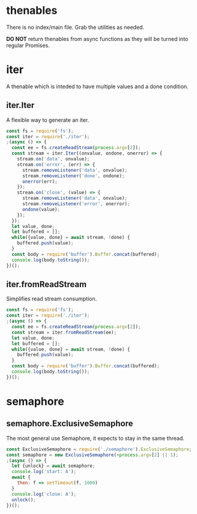 # thenables

There is no index/main file. Grab the utilities as needed.

**DO NOT** return thenables from async functions as they will be turned into regular Promises.

# iter

A thenable which is inteded to have multiple values and a done condition.

## iter.Iter

A flexible way to generate an iter.

```js
const fs = require('fs');
const iter = require('./iter');
;(async () => {
  const ee = fs.createReadStream(process.argv[2]);
  const stream = iter.Iter((onvalue, ondone, onerror) => {
    stream.on('data', onvalue);
    stream.on('error', (err) => {
      stream.removeListener('data', onvalue);
      stream.removeListener('done', ondone);
      onerror(err);
    });
    stream.on('close', (value) => {
      stream.removeListener('data', onvalue);
      stream.removeListener('error', onerror);
      ondone(value);
    });
  });
  let value, done;
  let buffered = [];
  while({value, done} = await stream, !done) {
    buffered.push(value);
  }
  const body = require('buffer').Buffer.concat(buffered);
  console.log(body.toString());
})();
```

## iter.fromReadStream

Simplifies read stream consumption.

```js
const fs = require('fs');
const iter = require('./iter');
;(async () => {
  const ee = fs.createReadStream(process.argv[2]);
  const stream = iter.fromReadStream(ee);
  let value, done;
  let buffered = [];
  while({value, done} = await stream, !done) {
    buffered.push(value);
  }
  const body = require('buffer').Buffer.concat(buffered);
  console.log(body.toString());
})();
```

# semaphore

## semaphore.ExclusiveSemaphore

The most general use Semaphore, it expects to stay in the same thread.

```js
const ExclusiveSemaphore = require('./semaphore').ExclusiveSemaphore;
const semaphore = new ExclusiveSemaphore(+process.argv[2] || 1);
;(async () => {
  let {unlock} = await semaphore;
  console.log('start: A');
  await {
    then: f => setTimeout(f, 1000)
  }
  console.log('close: A');
  unlock();
})();
```